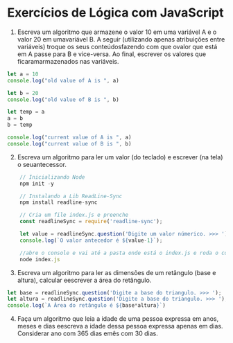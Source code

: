 # Exercícios de Lógica com JavaScript

1. Escreva um algoritmo que armazene o valor 10 em uma variável A e o valor 20 em umavariável B. A seguir (utilizando apenas atribuições entre variáveis) troque os seus conteúdosfazendo com que ovalor que está em A passe para B e vice-versa. Ao final, escrever os valores que ficaramarmazenados nas variáveis.

```javascript
let a = 10
console.log("old value of A is ", a)

let b = 20
console.log("old value of B is ", b)

let temp = a
a = b
b = temp

console.log("current value of A is ", a)
console.log("current value of B is ", b)
```

2. Escreva um algoritmo para ler um valor (do teclado) e escrever (na tela) o seuantecessor.

```javascript
    // Inicializando Node
    npm init -y

    // Instalando a Lib ReadLine-Sync
    npm install readline-sync

    // Cria um file index.js e preenche
    const readlineSync = require('readline-sync');

    let value = readlineSync.question('Digite um valor númerico. >>> ');
    console.log(`O valor antecedor é ${value-1}`);

    //abre o console e vai até a pasta onde está o index.js e roda o comando
    node index.js
```

3. Escreva um algoritmo para ler as dimensões de um retângulo (base e altura), calcular eescrever a área do retângulo.

```javascript
let base = readlineSync.question('Digite a base do triangulo. >>> ');
let altura = readlineSync.question('Digite a base do triangulo. >>> ');
console.log(`A Área do retângulo é ${base*altura}`)
```

4. Faça um algoritmo que leia a idade de uma pessoa expressa em anos, meses e dias eescreva a idade dessa pessoa expressa apenas em dias. Considerar ano com 365 dias emês com 30 dias.

```javascript

```